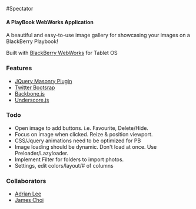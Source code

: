 #Spectator
#### A PlayBook WebWorks Application

A beautiful and easy-to-use image gallery for showcasing your images on a BlackBerry Playbook!

Built with [BlackBerry WebWorks](https://bdsc.webapps.blackberry.com/html5/) for Tablet OS

### Features

* [JQuery Masonry Plugin](http://masonry.desandro.com)
* [Twitter Bootsrap](http://twitter.github.com/bootstrap)
* [Backbone.js](http://documentcloud.github.com/backbone/)
* [Underscore.js](http://documentcloud.github.com/underscore/)

### Todo

- Open image to add buttons. i.e. Favourite, Delete/Hide.
- Focus on image when clicked. Reize & position viewport.
- CSS/Jquery animations need to be optimized for PB
- Image loading should be dynamic. Don't load at once. Use Preloader/Lazyloader.
- Implement Filter for folders to import photos.
- Settings, edit colors/layout/# of columns

### Collaborators
* [Adrian Lee](https://github.com/adrianlee)
* [James Choi](https://github.com/choiboi)